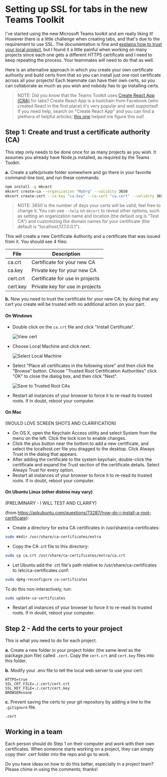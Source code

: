 # Setting up SSL for tabs in the new Teams Toolkit

I've started using the new Microsoft Teams toolkit and am really liking it! However there is a little challenge when creating tabs, and that's due to the requirement to use SSL. The documentation is fine and [explains how to trust your local project](https://docs.microsoft.com/microsoftteams/platform/toolkit/visual-studio-code-overview?WT.mc_id=m365-blog-rogerman#add-a-trusted-certificate-for-localhost), but I found it a little painful when working on many projects since each one gets a different HTTPS certificate and I need to keep repeating the process. Your teammates will need to do that as well.

Here is an alternative approach in which you create your own certificate authority and build certs from that so you can install just one root certificate across all your projects! Each teammate can have their own certs, so you can collaborate as much as you wish and nobody has to go installing certs.

> NOTE: Did you know that the Teams Toolkit uses [Create React App (CRA)](https://reactjs.org/docs/create-a-new-react-app.html) for tabs? Create React App is a toolchain from Facebook (who created React in the first place) it's very popular and well supported! If you need help, search on "Create React App" and you can find a plethora of helpful articles; [this one](https://dev.to/ganeshagrawal/how-to-setup-https-locally-with-create-react-app-e46) helped me figure this out!

## Step 1: Create and trust a certificate authority (CA)

This step only needs to be done once for as many projects as you wish. It assumes you already have Node.js installed, as required by the Teams Toolkit.

**a.** Create a safe/private folder somewhere and go there in your favorite command-line tool, and run these commands:

~~~bash
npm install -g mkcert
mkcert create-ca --organization "MyOrg" --validity 3650
mkcert create-cert --ca-key "ca.key" --ca-cert "ca.cert" --validity 3650
~~~

> NOTE: 3650 is the number of days your certs will be valid; feel free to change it. You can use `--help` on `mkcert` to reveal other options, such as setting an organization name and location (the default org is "Test CA") and customizing the domain names for your certificate (the default is "localhost,127.0.0.1").

This will create a new Certificate Authority and a certificate that was issued from it. You should see 4 files:

| File | Description |
|---|---|
| ca.crt | Certificate for your new CA |
| ca.key | Private key for your new CA |
| cert.crt | Certificate for use in projects |
| cert.key | Private key for use in projects |

**b.** Now you need to trust the certificate for your new CA; by doing that any cert you create will be trusted with no additional action on your part.

#### On Windows

 * Double click on the `ca.crt` file and click "Install Certificate".

   ![View cert](SSL-01.png)

 * Choose Local Machine and click next.

   ![Select Local Machine](SSL-02.png)

 * Select "Place all certificates in the following store" and then click the "Browse" button. Choose "Trusted Root Certification Authorities" click "OK" to close the dialog box, and then click "Next".

   ![Save to Trusted Root CAs](SSL-03.png)

 * Restart all instances of your browser to force it to re-read its trusted roots. If in doubt, reboot your computer.

#### On Mac

(WOULD LOVE SCREEN SHOTS AND CLARIFICATION)

 * On OS X, open the Keychain Access utility and select System from the menu on the left. Click the lock icon to enable changes.
 * Click the plus button near the bottom to add a new certificate, and select the localhost.cer file you dragged to the desktop. Click Always Trust in the dialog that appears.
 * After adding the certificate to the system keychain, double-click the certificate and expand the Trust section of the certificate details. Select Always Trust for every option.
 * Restart all instances of your browser to force it to re-read its trusted roots. If in doubt, reboot your computer.

#### On Ubuntu Linux (other distros may vary)

(PRELIMINARY - I WILL TEST AND CLARIFY)

(from https://askubuntu.com/questions/73287/how-do-i-install-a-root-certificate):

* Create a directory for extra CA certificates in /usr/share/ca-certificates:

~~~bash
sudo mkdir /usr/share/ca-certificates/extra
~~~

* Copy the CA .crt file to this directory:

~~~bash
sudo cp ca.crt /usr/share/ca-certificates/extra/ca.crt
~~~

 * Let Ubuntu add the .crt file's path relative to /usr/share/ca-certificates to /etc/ca-certificates.conf:

~~~bash
sudo dpkg-reconfigure ca-certificates
~~~

To do this non-interactively, run:

~~~bash
sudo update-ca-certificates
~~~

 * Restart all instances of your browser to force it to re-read its trusted roots. If in doubt, reboot your computer.

## Step 2 - Add the certs to your project

This is what you need to do for each project.

**a.** Create a new folder in your project folder (the same level as the package.json file) called `.cert`. Copy the `cert.crt` and `cert.key` files into this folder.

**b.** Modify your .env file to tell the local web server to use your cert:

~~~text
HTTPS=true
SSL_CRT_FILE=./.cert/cert.crt
SSL_KEY_FILE=./.cert/cert.key
BROWSER=none
~~~

**c.** Prevent saving the certs to your git repository by adding a line to the `.gitignore` file.

~~~text
.cert
~~~

## Working in a team

Each person should do Step 1 on their computer and work with their own certificates. When someone starts working on a project, they can simply copy their .cert folder into the repo and go to work.

Do you have ideas on how to do this better, especially in a project team? Please chime in using the comments; thanks!


